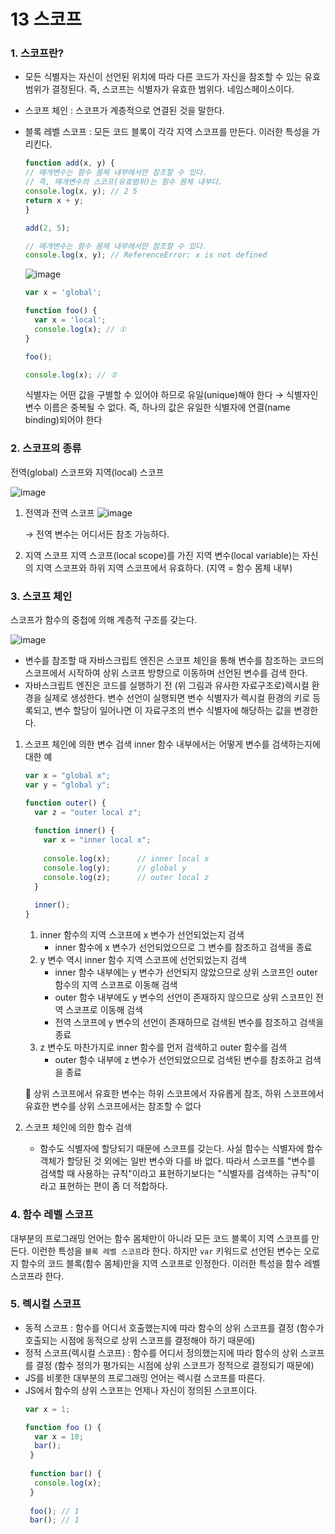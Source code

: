 13 스코프
=======
### 1. 스코프란?
- 모든 식별자는 자신이 선언된 위치에 따라 다른 코드가 자신을 참조할 수 있는 유효 범위가 결정된다. 즉, 스코프는 식별자가 유효한 범위다. 네임스페이스이다.
- 스코프 체인 : 스코프가 계층적으로 연결된 것을 말한다.
- 블록 레벨 스코프 : 모든 코드 블록이 각각 지역 스코프를 만든다. 이러한 특성을 가리킨다.
  ````js
  function add(x, y) {
  // 매개변수는 함수 몸체 내부에서만 참조할 수 있다.
  // 즉, 매개변수의 스코프(유효범위)는 함수 몸체 내부다.
  console.log(x, y); // 2 5
  return x + y;
  }

  add(2, 5);

  // 매개변수는 함수 몸체 내부에서만 참조할 수 있다.
  console.log(x, y); // ReferenceError: x is not defined
  ````
  
  ![image](https://github.com/hyeonseok98/js-deep-dive-study/assets/144431560/5ee8f6bd-24e6-41cf-812c-fa5741217ada)
  ````js
  var x = 'global';

  function foo() {
    var x = 'local';
    console.log(x); // ①
  }

  foo();

  console.log(x); // ②
  ````
  식별자는 어떤 값을 구별할 수 있어야 하므로 유일(unique)해야 한다
  → 식별자인 변수 이름은 중복될 수 없다. 즉, 하나의 값은 유일한 식별자에 연결(name binding)되어야 한다

### 2. 스코프의 종류
전역(global) 스코프와 지역(local) 스코프

![image](https://github.com/hyeonseok98/js-deep-dive-study/assets/144431560/e87b1d1f-7555-4d7a-b084-a8031ce5a094)
1) 전역과 전역 스코프
   ![image](https://github.com/hyeonseok98/js-deep-dive-study/assets/144431560/3bb0de42-9c79-4ac4-97dc-b9d8daf448ff)

   → 전역 변수는 어디서든 참조 가능하다.

3) 지역 스코프
   지역 스코프(local scope)를 가진 지역 변수(local variable)는 자신의 지역 스코프와 하위 지역 스코프에서 유효하다. (지역 = 함수 몸체 내부)

### 3. 스코프 체인
스코프가 함수의 중첩에 의해 계층적 구조를 갖는다.

![image](https://github.com/hyeonseok98/js-deep-dive-study/assets/144431560/d8bdef1c-dcc4-4458-8ca8-546b5fae98b5)
- 변수를 참조할 때 자바스크립트 엔진은 스코프 체인을 통해 변수를 참조하는 코드의 스코프에서 시작하여 상위 스코프 방향으로 이동하며 선언된 변수를 검색 한다.
- 자바스크립트 엔진은 코드를 실행하기 전 (위 그림과 유사한 자료구조로)렉시컬 환경을 실제로 생성한다. 변수 선언이 실행되면 변수 식별자가 렉시컬 환경의 키로 등록되고, 변수 할당이 일어나면 이 자료구조의 변수 식별자에 해당하는 값을 변경한다.

1) 스코프 체인에 의한 변수 검색
   inner 함수 내부에서는 어떻게 변수를 검색하는지에 대한 예
   ````js
   var x = "global x";
   var y = "global y";

   function outer() {
     var z = "outer local z";
  
     function inner() {
       var x = "inner local x";
    
       console.log(x);		// inner local x
       console.log(y);		// global y
       console.log(z);		// outer local z
     }
  
     inner();
   }  
   ````
   1. inner 함수의 지역 스코프에 x 변수가 선언되었는지 검색
      - inner 함수에 x 변수가 선언되었으므로 그 변수를 참조하고 검색을 종료
   2. y 변수 역시 inner 함수 지역 스코프에 선언되었는지 검색
      - inner 함수 내부에는 y 변수가 선언되지 않았으므로 상위 스코프인 outer 함수의 지역 스코프로 이동해 검색
      - outer 함수 내부에도 y 변수의 선언이 존재하지 않으므로 상위 스코프인 전역 스코프로 이동해 검색
      - 전역 스코프에 y 변수의 선언이 존재하므로 검색된 변수를 참조하고 검색을 종료
   3. z 변수도 마찬가지로 inner 함수를 먼저 검색하고 outer 함수를 검색
      - outer 함수 내부에 z 변수가 선언되었으므로 검색된 변수를 참조하고 검색을 종료
      
   📌 상위 스코프에서 유효한 변수는 하위 스코프에서 자유롭게 참조, 하위 스코프에서 유효한 변수를 상위 스코프에서는 참조할 수 없다

2) 스코프 체인에 의한 함수 검색
    - 함수도 식별자에 할당되기 때문에 스코프를 갖는다. 사실 함수는 식별자에 함수 객체가 할당된 것 외에는 일반 변수와 다를 바 없다. 따라서 스코프를 "변수를 검색할 때 사용하는 규칙"이라고 표현하기보다는 "식별자를 검색하는 규칙"이라고 표현하는 편이 좀 더 적합하다. 

### 4. 함수 레벨 스코프
대부분의 프로그래밍 언어는 함수 몸체만이 아니라 모든 코드 블록이 지역 스코프를 만든다. 이런한 특성을 `블록 레벨 스코프`라 한다.
하지만 `var` 키워드로 선언된 변수는 오로지 함수의 코드 블록(함수 몸체)만을 지역 스코프로 인정한다. 이러한 특성을 함수 레벨 스코프라 한다.

### 5. 렉시컬 스코프
- 동적 스코프 : 함수를 어디서 호출했는지에 따라 함수의 상위 스코프를 결정 (함수가 호출되는 시점에 동적으로 상위 스코프를 결정해야 하기 때문에)
- 정적 스코프(렉시컬 스코프) : 함수를 어디서 정의했는지에 따라 함수의 상위 스코프를 결정 (함수 정의가 평가되는 시점에 상위 스코프가 정적으로 결정되기 때문에)
- JS를 비롯한 대부분의 프로그래밍 언어는 렉시컬 스코프를 따른다.
- JS에서 함수의 상위 스코프는 언제나 자신이 정의된 스코프이다.
  ````js
  var x = 1;

  function foo () {
    var x = 10;
    bar();
   }
 
   function bar() {
    console.log(x);
   }
 
   foo(); // 1
   bar(); // 1
  ````
